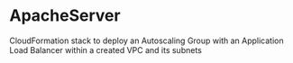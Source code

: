 # ApacheServer
CloudFormation stack to deploy an Autoscaling Group with an Application Load Balancer within a created VPC and its subnets
